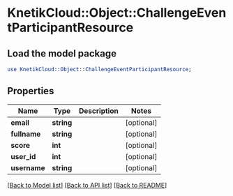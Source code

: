 # KnetikCloud::Object::ChallengeEventParticipantResource

## Load the model package
```perl
use KnetikCloud::Object::ChallengeEventParticipantResource;
```

## Properties
Name | Type | Description | Notes
------------ | ------------- | ------------- | -------------
**email** | **string** |  | [optional] 
**fullname** | **string** |  | [optional] 
**score** | **int** |  | [optional] 
**user_id** | **int** |  | [optional] 
**username** | **string** |  | [optional] 

[[Back to Model list]](../README.md#documentation-for-models) [[Back to API list]](../README.md#documentation-for-api-endpoints) [[Back to README]](../README.md)


